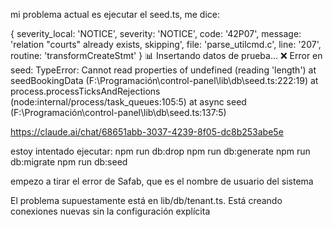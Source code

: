 mi problema actual es ejecutar el seed.ts, me dice:

{
  severity_local: 'NOTICE',
  severity: 'NOTICE',
  code: '42P07',
  message: 'relation "courts" already exists, skipping',
  file: 'parse_utilcmd.c',
  line: '207',
  routine: 'transformCreateStmt'
}
📊 Insertando datos de prueba...
❌ Error en seed: TypeError: Cannot read properties of undefined (reading 'length')
    at seedBookingData (F:\Programación\control-panel\lib\db\seed.ts:222:19)
    at process.processTicksAndRejections (node:internal/process/task_queues:105:5)
    at async seed (F:\Programación\control-panel\lib\db\seed.ts:137:5)


https://claude.ai/chat/68651abb-3037-4239-8f05-dc8b253abe5e

estoy intentado ejecutar:
npm run db:drop
npm run db:generate 
npm run db:migrate
npm run db:seed


empezo a tirar el error de Safab, que es el nombre de usuario del sistema

El problema supuestamente está en lib/db/tenant.ts. Está creando conexiones nuevas sin la configuración explícita